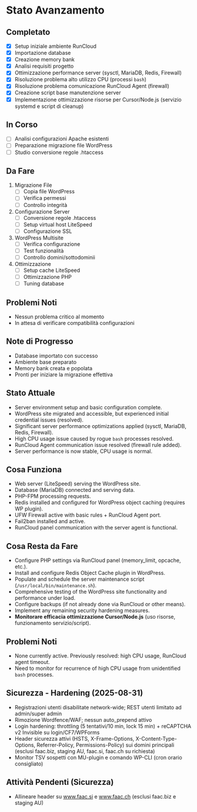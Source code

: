 # Stato Avanzamento

## Completato
- [x] Setup iniziale ambiente RunCloud
- [x] Importazione database
- [x] Creazione memory bank
- [x] Analisi requisiti progetto
- [x] Ottimizzazione performance server (sysctl, MariaDB, Redis, Firewall)
- [x] Risoluzione problema alto utilizzo CPU (processi `bash`)
- [x] Risoluzione problema comunicazione RunCloud Agent (firewall)
- [x] Creazione script base manutenzione server
- [x] Implementazione ottimizzazione risorse per Cursor/Node.js (servizio systemd e script di cleanup)

## In Corso
- [ ] Analisi configurazioni Apache esistenti
- [ ] Preparazione migrazione file WordPress
- [ ] Studio conversione regole .htaccess

## Da Fare
1. Migrazione File
   - [ ] Copia file WordPress
   - [ ] Verifica permessi
   - [ ] Controllo integrità

2. Configurazione Server
   - [ ] Conversione regole .htaccess
   - [ ] Setup virtual host LiteSpeed
   - [ ] Configurazione SSL

3. WordPress Multisite
   - [ ] Verifica configurazione
   - [ ] Test funzionalità
   - [ ] Controllo domini/sottodominii

4. Ottimizzazione
   - [ ] Setup cache LiteSpeed
   - [ ] Ottimizzazione PHP
   - [ ] Tuning database

## Problemi Noti
- Nessun problema critico al momento
- In attesa di verificare compatibilità configurazioni

## Note di Progresso
- Database importato con successo
- Ambiente base preparato
- Memory bank creata e popolata
- Pronti per iniziare la migrazione effettiva

## Stato Attuale
- Server environment setup and basic configuration complete.
- WordPress site migrated and accessible, but experienced initial credential issues (resolved).
- Significant server performance optimizations applied (sysctl, MariaDB, Redis, Firewall).
- High CPU usage issue caused by rogue `bash` processes resolved.
- RunCloud Agent communication issue resolved (firewall rule added).
- Server performance is now stable, CPU usage is normal.

## Cosa Funziona
- Web server (LiteSpeed) serving the WordPress site.
- Database (MariaDB) connected and serving data.
- PHP-FPM processing requests.
- Redis installed and configured for WordPress object caching (requires WP plugin).
- UFW Firewall active with basic rules + RunCloud Agent port.
- Fail2ban installed and active.
- RunCloud panel communication with the server agent is functional.

## Cosa Resta da Fare
- Configure PHP settings via RunCloud panel (memory_limit, opcache, etc.).
- Install and configure Redis Object Cache plugin in WordPress.
- Populate and schedule the server maintenance script (`/usr/local/bin/maintenance.sh`).
- Comprehensive testing of the WordPress site functionality and performance under load.
- Configure backups (if not already done via RunCloud or other means).
- Implement any remaining security hardening measures.
- **Monitorare efficacia ottimizzazione Cursor/Node.js** (uso risorse, funzionamento servizio/script).

## Problemi Noti
- None currently active. Previously resolved: high CPU usage, RunCloud agent timeout.
- Need to monitor for recurrence of high CPU usage from unidentified `bash` processes.

## Sicurezza - Hardening (2025-08-31)
- Registrazioni utenti disabilitate network-wide; REST utenti limitato ad admin/super admin
- Rimozione Wordfence/WAF; nessun auto_prepend attivo
- Login hardening: throttling (5 tentativi/10 min, lock 15 min) + reCAPTCHA v2 Invisible su login/CF7/WPForms
- Header sicurezza attivi (HSTS, X-Frame-Options, X-Content-Type-Options, Referrer-Policy, Permissions-Policy) sui domini principali (esclusi faac.biz, staging AU, faac.si, faac.ch su richiesta)
- Monitor TSV sospetti con MU-plugin e comando WP-CLI (cron orario consigliato)

## Attività Pendenti (Sicurezza)
- Allineare header su www.faac.si e www.faac.ch (esclusi faac.biz e staging AU)